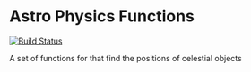 # Astro Physics Functions

[![Build Status](https://travis-ci.org/thewellington00/Astro.svg?branch=master)](https://travis-ci.org/thewellington00/Astro)

A set of functions for that find the positions of celestial objects
